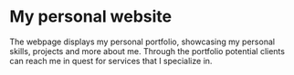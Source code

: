 # My personal website
The webpage displays my personal portfolio, showcasing my personal skills, projects and more about me. Through the portfolio potential clients can reach me in quest for services that I specialize in. 